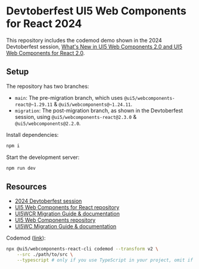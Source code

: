 # Devtoberfest UI5 Web Components for React 2024

This repository includes the codemod demo shown in the 2024 Devtoberfest session, [What's New in UI5 Web Components 2.0 and UI5 Web Components for React 2.0](https://www.youtube.com/watch?v=lvpN3eK39h8).

## Setup

The repository has two branches:

- `main`: The pre-migration branch, which uses `@ui5/webcomponents-react@~1.29.11` & `@ui5/webcomponents@~1.24.11`.
- `migration`: The post-migration branch, as shown in the Devtoberfest session, using `@ui5/webcomponents-react@2.3.0` & `@ui5/webcomponents@2.2.0`.

Install dependencies:

```sh
npm i
```

Start the development server:

```sh
npm run dev
```

## Resources

- [2024 Devtoberfest session](https://www.youtube.com/watch?v=lvpN3eK39h8)
- [UI5 Web Components for React repository](https://github.com/SAP/ui5-webcomponents-react)
- [UI5WCR Migration Guide & documentation](https://sap.github.io/ui5-webcomponents-react/v2/?path=/docs/migration-guide--docs)
- [UI5 Web Components repository](https://github.com/SAP/ui5-webcomponents)
- [UI5WC Migration Guide & documentation](https://sap.github.io/ui5-webcomponents/docs/migration-guides/to-version-2/)

Codemod ([link](https://sap.github.io/ui5-webcomponents-react/v2/?path=/docs/migration-guide--docs#codemod)):
```sh
npx @ui5/webcomponents-react-cli codemod --transform v2 \
    --src ./path/to/src \
    --typescript # only if you use TypeScript in your project, omit if you use JavaScript
```
